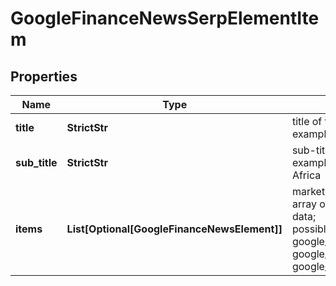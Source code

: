 # GoogleFinanceNewsSerpElementItem


## Properties

| Name | Type | Description | Notes |
|------------ | ------------- | ------------- | -------------|
**title** | **StrictStr** | title of the news element<br>example: In the news |[optional]|
**sub_title** | **StrictStr** | sub-title of the news element<br>example: Based on Europe, Middle East, and Africa |[optional]|
**items** | **List[Optional[GoogleFinanceNewsElement]]** | market indexes data<br>array of items containing market indexes data;<br>possible type of items: google_finance_asset_pair_element, google_finance_market_instrument_element, google_finance_market_index_element |[optional]|